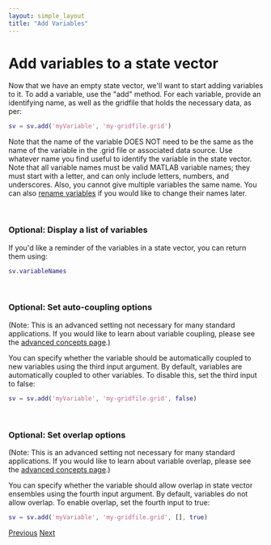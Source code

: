 ```yaml
---
layout: simple_layout
title: "Add Variables"
---
```


# Add variables to a state vector

Now that we have an empty state vector, we'll want to start adding variables to it. To add a variable, use the "add" method. For each variable, provide an identifying name, as well as the gridfile that holds the necessary data, as per:
```matlab
sv = sv.add('myVariable', 'my-gridfile.grid')
```
Note that the name of the variable DOES NOT need to be the same as the name of the variable in the .grid file or associated data source. Use whatever name you find useful to identify the variable in the state vector. Note that all variable names must be valid MATLAB variable names; they must start with a letter, and can only include letters, numbers, and underscores. Also, you cannot give multiple variables the same name. You can also [rename variables](rename-variables) if you would like to change their names later.

<br>

### Optional: Display a list of variables

If you'd like a reminder of the variables in a state vector, you can return them using:
```matlab
sv.variableNames
```

<br>

### Optional: Set auto-coupling options

(Note: This is an advanced setting not necessary for many standard applications. If you would like to learn about variable coupling, please see the [advanced concepts page](advanced-concepts).)

You can specify whether the variable should be automatically coupled to new variables using the third input argument. By default, variables are automatically coupled to other variables. To disable this, set the third input to false:
```matlab
sv = sv.add('myVariable', 'my-gridfile.grid', false)
```

<br>

### Optional: Set overlap options

(Note: This is an advanced setting not necessary for many standard applications. If you would like to learn about variable overlap, please see the [advanced concepts page](advanced-concepts).)

You can specify whether the variable should allow overlap in state vector ensembles using the fourth input argument. By default, variables do not allow overlap. To enable overlap, set the fourth input to true:
```matlab
sv = sv.add('myVariable', 'my-gridfile.grid', [], true)
```

[Previous](new)   [Next](design)
